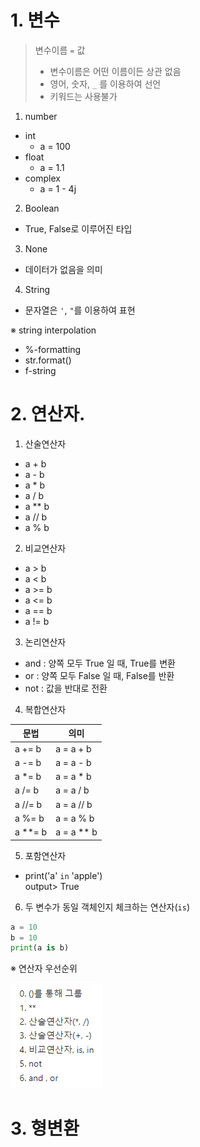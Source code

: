 # 1. 변수

>변수이름 `=` 값
>- 변수이름은 어떤 이름이든 상관 없음
>- 영어, 숫자, `_` 를 이용하여 선언
>- 키워드는 사용불가

1. number
- int
   - a = 100
- float 
    - a = 1.1
- complex 
    - a = 1 - 4j

2. Boolean
- True, False로 이루어진 타입

3. None
- 데이터가 없음을 의미

4. String
- 문자열은 `'`, `"`를 이용하여 표현

※ string interpolation
- %-formatting
- str.format()
- f-string

# 2. 연산자.
1. 산술연산자
- a + b
- a - b
- a * b
- a / b
- a ** b
- a // b
- a % b 

2. 비교연산자
- a > b
- a < b
- a >= b
- a <= b
- a == b
- a != b

3. 논리연산자
- and : 양쪽 모두 True 일 때, True를 변환
- or : 양쪽 모두 False 일 때, False를 반환
- not : 값을 반대로 전환

4. 복합연산자

|문법|의미|
|----|----|
|a += b | a = a + b|
|a -= b|a = a - b|
|a *= b|a = a * b|
|a /= b|a = a / b|
|a //= b|a = a // b|
|a %= b|a = a % b|
|a **= b|a = a ** b|

5. 포함연산자
- print('a' `in` 'apple')  
output> True

6. 두 변수가 동일 객체인지 체크하는 연산자(`is`)
```python
a = 10
b = 10
print(a is b)
```

※ 연산자 우선순위

![사진](./assets/Order%20of%20Poerations.png)

# 3. 형변환



